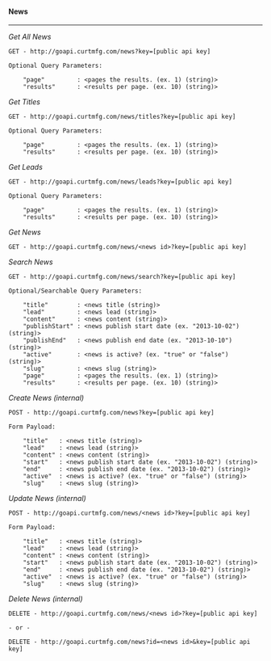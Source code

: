 #### News

---

*Get All News*

	GET - http://goapi.curtmfg.com/news?key=[public api key]

	Optional Query Parameters:

		"page"         : <pages the results. (ex. 1) (string)>
		"results"      : <results per page. (ex. 10) (string)>

*Get Titles*

	GET - http://goapi.curtmfg.com/news/titles?key=[public api key]

	Optional Query Parameters:

		"page"         : <pages the results. (ex. 1) (string)>
		"results"      : <results per page. (ex. 10) (string)>

*Get Leads*

	GET - http://goapi.curtmfg.com/news/leads?key=[public api key]

	Optional Query Parameters:

		"page"         : <pages the results. (ex. 1) (string)>
		"results"      : <results per page. (ex. 10) (string)>

*Get News*

	GET - http://goapi.curtmfg.com/news/<news id>?key=[public api key]

*Search News*

	GET - http://goapi.curtmfg.com/news/search?key=[public api key]

	Optional/Searchable Query Parameters:

		"title"        : <news title (string)>
		"lead"         : <news lead (string)>
		"content"      : <news content (string)>
		"publishStart" : <news publish start date (ex. "2013-10-02") (string)>
		"publishEnd"   : <news publish end date (ex. "2013-10-10") (string)>
		"active"       : <news is active? (ex. "true" or "false") (string)>
		"slug"         : <news slug (string)>
		"page"         : <pages the results. (ex. 1) (string)>
		"results"      : <results per page. (ex. 10) (string)>

*Create News (internal)*

	POST - http://goapi.curtmfg.com/news?key=[public api key]

	Form Payload:

		"title"   : <news title (string)>
		"lead"    : <news lead (string)>
		"content" : <news content (string)>
		"start"   : <news publish start date (ex. "2013-10-02") (string)>
		"end"     : <news publish end date (ex. "2013-10-02") (string)>
		"active"  : <news is active? (ex. "true" or "false") (string)>
		"slug"    : <news slug (string)>


*Update News (internal)*

	POST - http://goapi.curtmfg.com/news/<news id>?key=[public api key]

	Form Payload:

		"title"   : <news title (string)>
		"lead"    : <news lead (string)>
		"content" : <news content (string)>
		"start"   : <news publish start date (ex. "2013-10-02") (string)>
		"end"     : <news publish end date (ex. "2013-10-02") (string)>
		"active"  : <news is active? (ex. "true" or "false") (string)>
		"slug"    : <news slug (string)>


*Delete News (internal)*

	DELETE - http://goapi.curtmfg.com/news/<news id>?key=[public api key]

	- or -

	DELETE - http://goapi.curtmfg.com/news?id=<news id>&key=[public api key]

